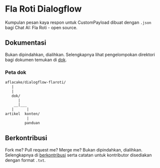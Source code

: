 # Fla Roti Dialogflow
Kumpulan pesan kaya respon untuk CustomPayload dibuat dengan `.json` bagi Chat AI: Fla Roti - open source.

## Dokumentasi
Bukan dipindahkan, dialihkan. Selengkapnya lihat pengelompokan direktori bagi dokumen temukan di [dok](https://github.com/aflacake/dialogflow-flaroti/dok/).
### Peta dok
```txt
aflacake/dialogflow-flaroti/
   |
   |
   dok/
      |
    __|___
   |      |
artikel  konten/
          |
         panduan
```
## Berkontribusi
Fork me? Pull request me? Merge me?
Bukan dipindahkan, dialihkan. Selengkapnya di [berkontribusi](https://github.com/aflacake/dialogflow-flaroti/berkontribusi.md) serta catatan untuk kontributor disediakan dengan format `.txt`.
